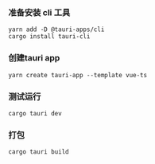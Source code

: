 
### 准备安装 cli 工具
```
yarn add -D @tauri-apps/cli
cargo install tauri-cli
```

### 创建tauri app
```
yarn create tauri-app --template vue-ts
```

### 测试运行
```
cargo tauri dev
```

### 打包
```
cargo tauri build
```